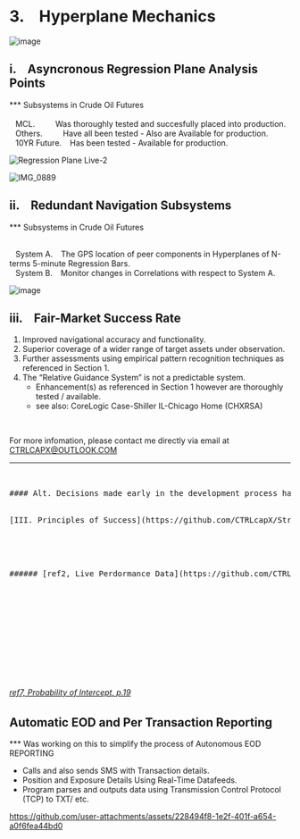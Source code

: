# 3. &ensp; Hyperplane Mechanics

![image](https://github.com/user-attachments/assets/dd1a7f31-6429-46b2-8643-18bec6f00c94)


## i. &ensp; Asyncronous Regression Plane Analysis Points

*** Subsystems in Crude Oil Futures </br></br>
&ensp; MCL. &ensp; &ensp; &ensp; Was thoroughly tested and succesfully placed into production. </br>
&ensp; Others. &ensp; &ensp; &ensp; Have all been tested - Also are Available for production. </br>
&ensp; 10YR Future. &ensp; Has been tested - Available for production. </br>
    
![Regression Plane Live-2](https://github.com/user-attachments/assets/e0122901-2d62-47b0-9b52-ae437e029b73)

![IMG_0889](https://github.com/user-attachments/assets/8a988c45-8fc6-4543-b4ad-80d0ae596a62)


##  ii. &ensp; Redundant Navigation Subsystems

*** Subsystems in Crude Oil Futures </br></br>

&ensp; System A. &ensp; The GPS location of peer components in  Hyperplanes of N-terms 5-minute Regression Bars. </br>
&ensp; System B. &ensp; Monitor changes in Correlations with respect to System A. </br>
   
![image](https://github.com/user-attachments/assets/5598281f-73e4-42bd-ab2a-bc167ac58302)


    
## iii. &ensp; Fair-Market Success Rate

1. Improved navigational accuracy and functionality.
2. Superior coverage of a wider range of target assets under observation.
3. Further assessments using empirical pattern recognition techniques as referenced in Section 1.
4. The “Relative Guidance System” is not a predictable system.
   - Enhancement(s) as referenced in Section 1 however are thoroughly tested / available.
   - see also: CoreLogic Case-Shiller IL-Chicago Home (CHXRSA)
     
     
</br>

For more infomation, please contact me directly via email at CTRLCAPX@OUTLOOK.COM

---
<pre>


#### Alt. Decisions made early in the development process had far reaching implications using as the fourth principle and Index (CHXRSA) values.</br>
    
[III. Principles of Success](https://github.com/CTRLcapX/Strategy-Metrics/blob/main/4.%20Signal%20Mode.md#ref-7-probability-of-intercept-p19)


</br>

###### [ref2, Live Perdormance Data](https://github.com/CTRLcapX/Strategy-Metrics/blob/main/2.%20Live%20Performance%20Data.md#2--cme-futures-live-performance)










    
</pre>

###### [ref7, Probability of Intercept, p.19](https://github.com/CTRLcapX/Strategy-Metrics/blob/main/4.%20Signal%20Mode.md#2024-10-07---msg-system-short)

## Automatic EOD and Per Transaction Reporting 

*** Was working on this to simplify the process of Autonomous EOD REPORTING
* Calls and also sends SMS with Transaction details.
* Position and Exposure Details Using Real-Time Datafeeds.
* Program parses and outputs data using Transmission Control Protocol (TCP) to TXT/ etc.

   
https://github.com/user-attachments/assets/228494f8-1e2f-401f-a654-a0f6fea44bd0







